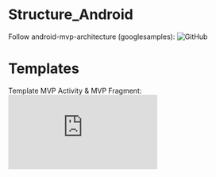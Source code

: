 # Structure_Android
Follow android-mvp-architecture (googlesamples): ![GitHub](https://github.com/googlesamples/android-architecture)
# Templates
Template MVP Activity & MVP Fragment: ![MVP-Templates](https://github.com/daolq3012/Structure_Android/blob/mvp-architecture/templates/MVP_templates.rar?raw=true)